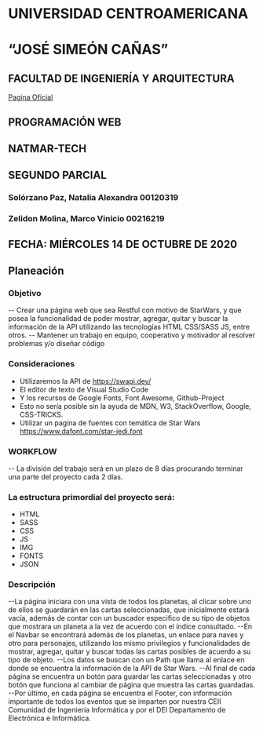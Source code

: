 # UNIVERSIDAD CENTROAMERICANA
# “JOSÉ SIMEÓN CAÑAS”
 
## FACULTAD DE INGENIERÍA Y ARQUITECTURA

[Pagina Oficial](http://www.uca.edu.sv/)
 
## PROGRAMACIÓN WEB

## NATMAR-TECH
 
## SEGUNDO PARCIAL
### Solórzano Paz, Natalia Alexandra  00120319
### Zelidon Molina, Marco Vinicio  00216219
 
## FECHA: MIÉRCOLES 14 DE OCTUBRE DE 2020

 
## Planeación

### Objetivo
-- Crear una página web que sea Restful con motivo de StarWars, y que posea la funcionalidad de poder mostrar, agregar, quitar y buscar la información de la API utilizando las tecnologías HTML CSS/SASS JS, entre otros.
-- Mantener un trabajo en equipo, cooperativo y motivador al resolver problemas y/o diseñar código

### Consideraciones
* Utilizaremos la API de https://swapi.dev/ 
* El editor de texto de Visual Studio Code
* Y los recursos de Google Fonts, Font Awesome, Github-Project 
* Esto no sería posible sin la ayuda de MDN, W3, StackOverflow, Google, CSS-TRICKS.
* Utilizar un pagina de fuentes con temática de Star Wars https://www.dafont.com/star-jedi.font

### WORKFLOW
-- La división del trabajo será en un plazo de 8 días procurando terminar una parte del proyecto cada 2 días.

### La estructura primordial del proyecto será:
* HTML
* SASS
* CSS
* JS
* IMG
* FONTS
* JSON

### Descripción
--La página iniciara con una vista de todos los planetas, al clicar sobre uno de ellos se guardarán en las cartas seleccionadas, que inicialmente estará vacía, además de contar con un buscador especifico de su tipo de objetos que mostrara un planeta a la vez de acuerdo con el índice consultado. 
--En el Navbar se encontrará además de los planetas, un enlace para naves y otro para personajes, utilizando los mismo privilegios y funcionalidades de mostrar, agregar, quitar y buscar todas las cartas posibles de acuerdo a su tipo de objeto. 
--Los datos se buscan con un Path que llama al enlace en donde se encuentra la información de la API de Star Wars. 
--Al final de cada página se encuentra un botón para guardar las cartas seleccionadas y otro botón que funciona al cambiar de página que muestra las cartas guardadas.
--Por último, en cada página se encuentra el Footer, con información importante de todos los eventos que se imparten por nuestra CEII Comunidad de Ingeniería Informática y por el DEI Departamento de Electrónica e Informática.





